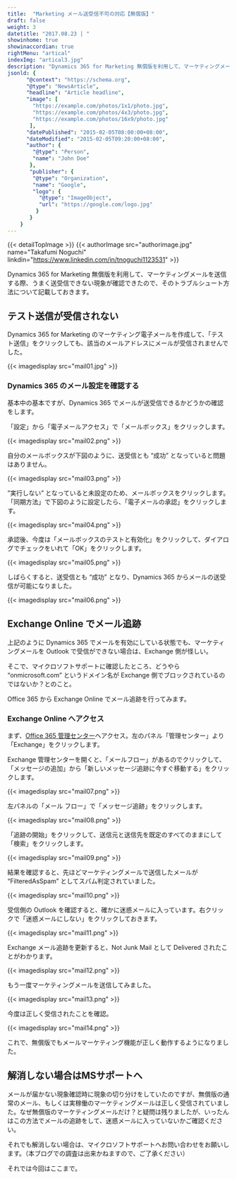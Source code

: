 ```yaml
---
title:  "Marketing メール送受信不可の対応【無償版】"
draft: false
weight: 3
datetitle: "2017.08.23 | "
showinhome: true
showinaccordian: true
rightMenu: "artical"
indexImg: "artical3.jpg"
description: "Dynamics 365 for Marketing 無償版を利用して、マーケティングメールを送信する際、うまく送受信できない現象が確認できたので、そのトラブルシュート方法について記載しておきます。"
jsonld: {
      "@context": "https://schema.org",
      "@type": "NewsArticle",
      "headline": "Article headline",
      "image": [
        "https://example.com/photos/1x1/photo.jpg",
        "https://example.com/photos/4x3/photo.jpg",
        "https://example.com/photos/16x9/photo.jpg"
       ],
      "datePublished": "2015-02-05T08:00:00+08:00",
      "dateModified": "2015-02-05T09:20:00+08:00",
      "author": {
        "@type": "Person",
        "name": "John Doe"
       },
       "publisher": {
        "@type": "Organization",
        "name": "Google",
        "logo": {
          "@type": "ImageObject",
          "url": "https://google.com/logo.jpg"
         }
       }
    }
--- 
```

{{< detailTopImage >}}
{{< authorImage src="authorimage.jpg" name="Takafumi Noguchi" linkdin="https://www.linkedin.com/in/tnoguchi1123531" >}}
<!-- Intro  -->
Dynamics 365 for Marketing 無償版を利用して、マーケティングメールを送信する際、うまく送受信できない現象が確認できたので、そのトラブルシュート方法について記載しておきます。


## テスト送信が受信されない
Dynamics 365 for Marketing のマーケティング電子メールを作成して、「テスト送信」をクリックしても、該当のメールアドレスにメールが受信されませんでした。
<!-- Image= mail01.jpg -->
{{< imagedisplay src="mail01.jpg" >}}


### Dynamics 365 のメール設定を確認する
基本中の基本ですが、Dynamics 365 でメールが送受信できるかどうかの確認をします。

「設定」から「電子メールアクセス」で「メールボックス」をクリックします。
<!-- Image= mail02.png -->
{{< imagedisplay src="mail02.png" >}}


自分のメールボックスが下図のように、送受信とも  “成功” となっていると問題はありません。
<!-- Image= mail03.png -->
{{< imagedisplay src="mail03.png" >}}


”実行しない” となっていると未設定のため、メールボックスをクリックします。「同期方法」で下図のように設定したら、「電子メールの承認」をクリックします。
<!-- Image= mail04.png -->
{{< imagedisplay src="mail04.png" >}}


承認後、今度は「メールボックスのテストと有効化」をクリックして、ダイアログでチェックをいれて「OK」をクリックします。
<!-- Image= mail05.png -->
{{< imagedisplay src="mail05.png" >}}


しばらくすると、送受信とも “成功” となり、Dynamics 365 からメールの送受信が可能になりました。
<!-- Image= mail06.png -->
{{< imagedisplay src="mail06.png" >}}

## Exchange Online でメール追跡
上記のように Dynamics 365 でメールを有効にしている状態でも、マーケティングメールを Outlook で受信ができない場合は、Exchange 側が怪しい。

そこで、マイクロソフトサポートに確認したところ、どうやら “onmicrosoft.com” というドメイン名が Exchange 側でブロックされているのではないか？とのこと。

Office 365 から Exchange Online でメール追跡を行ってみます。

### Exchange Online へアクセス
まず、[Office 365 管理センター](https://admin.microsoft.com/AdminPortal/Home)へアクセス。左のパネル「管理センター」より「Exchange」をクリックします。

Exchange 管理センターを開くと、「メールフロー」があるのでクリックして、「メッセージの追加」から「新しいメッセージ追跡に今すぐ移動する」をクリックします。
<!-- Image= mail07.png -->
{{< imagedisplay src="mail07.png" >}}


左パネルの「メール フロー」で「メッセージ追跡」をクリックします。
<!-- Image= mail08.png -->
{{< imagedisplay src="mail08.png" >}}


「追跡の開始」をクリックして、送信元と送信先を既定のすべてのままにして「検索」をクリックします。
<!-- Image= mail09.png -->
{{< imagedisplay src="mail09.png" >}}

結果を確認すると、先ほどマーケティングメールで送信したメールが “FilteredAsSpam” としてスパム判定されていました。
<!-- Image= mail10.png -->
{{< imagedisplay src="mail10.png" >}}


受信側の Outlook を確認すると、確かに迷惑メールに入っています。右クリックで「迷惑メールにしない」をクリックしておきます。
<!-- Image= mail11.png -->
{{< imagedisplay src="mail11.png" >}}


Exchange メール追跡を更新すると、Not Junk Mail として Delivered されたことがわかります。
<!-- Image= mail12.png -->
{{< imagedisplay src="mail12.png" >}}


もう一度マーケティングメールを送信してみました。
<!-- Image= mail13.png -->
{{< imagedisplay src="mail13.png" >}}


今度は正しく受信されたことを確認。
<!-- Image= mail14.png -->
{{< imagedisplay src="mail14.png" >}}


これで、無償版でもメールマーケティング機能が正しく動作するようになりました。

## 解消しない場合はMSサポートへ
メールが届かない現象確認時に現象の切り分けをしていたのですが、無償版の通常のメール、もしくは実稼働のマーケティングメールは正しく受信されていました。なぜ無償版のマーケティングメールだけ？と疑問は残りましたが、いったんはこの方法でメールの追跡をして、迷惑メールに入っていないかご確認ください。

それでも解消しない場合は、マイクロソフトサポートへお問い合わせをお願いします。（本ブログでの調査は出来かねますので、ご了承ください）

それでは今回はここまで。    
&nbsp;